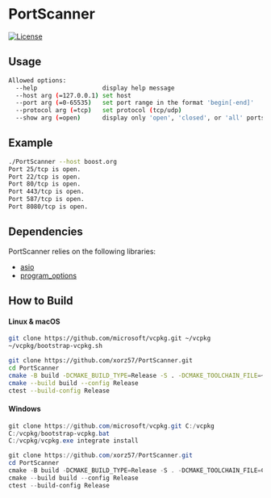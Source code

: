 # PortScanner

[![License](https://img.shields.io/badge/license-MIT-blue.svg)](LICENSE)

## Usage

```bash
Allowed options:
  --help                  display help message
  --host arg (=127.0.0.1) set host
  --port arg (=0-65535)   set port range in the format 'begin[-end]'
  --protocol arg (=tcp)   set protocol (tcp/udp)
  --show arg (=open)      display only 'open', 'closed', or 'all' ports
```

## Example

```bash
./PortScanner --host boost.org
Port 25/tcp is open.
Port 22/tcp is open.
Port 80/tcp is open.
Port 443/tcp is open.
Port 587/tcp is open.
Port 8080/tcp is open.
```

## Dependencies

PortScanner relies on the following libraries:

- [asio](https://github.com/boostorg/asio)
- [program_options](https://github.com/boostorg/program_options)

## How to Build

#### Linux & macOS

```bash
git clone https://github.com/microsoft/vcpkg.git ~/vcpkg
~/vcpkg/bootstrap-vcpkg.sh

git clone https://github.com/xorz57/PortScanner.git
cd PortScanner
cmake -B build -DCMAKE_BUILD_TYPE=Release -S . -DCMAKE_TOOLCHAIN_FILE=~/vcpkg/scripts/buildsystems/vcpkg.cmake
cmake --build build --config Release
ctest --build-config Release
```

#### Windows

```powershell
git clone https://github.com/microsoft/vcpkg.git C:/vcpkg
C:/vcpkg/bootstrap-vcpkg.bat
C:/vcpkg/vcpkg.exe integrate install

git clone https://github.com/xorz57/PortScanner.git
cd PortScanner
cmake -B build -DCMAKE_BUILD_TYPE=Release -S . -DCMAKE_TOOLCHAIN_FILE=C:/vcpkg/scripts/buildsystems/vcpkg.cmake
cmake --build build --config Release
ctest --build-config Release
```
